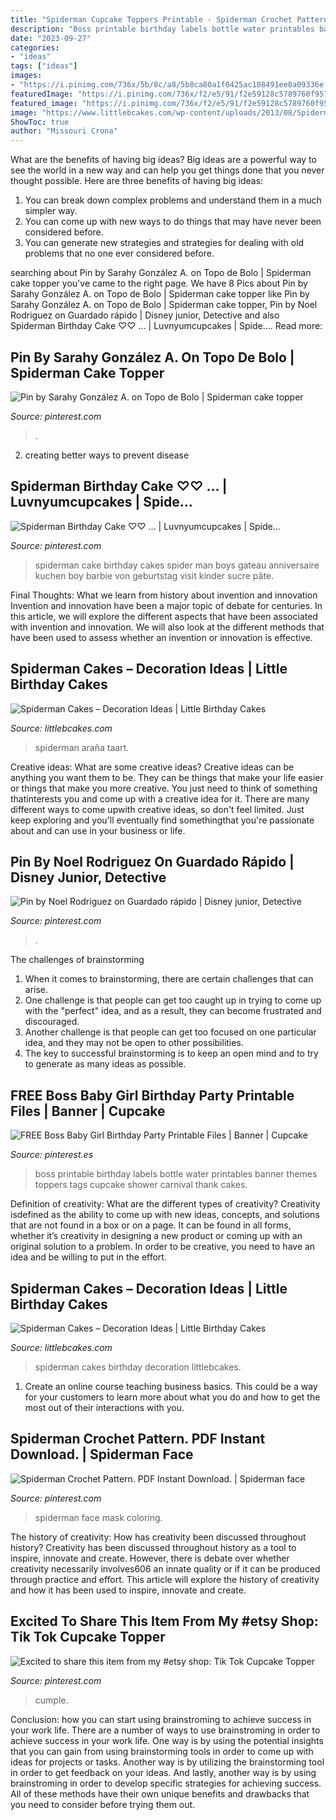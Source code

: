 ```yaml
---
title: "Spiderman Cupcake Toppers Printable - Spiderman Crochet Pattern. Pdf Instant Download."
description: "Boss printable birthday labels bottle water printables banner themes toppers tags cupcake shower carnival thank cakes"
date: "2023-09-27"
categories:
- "ideas"
tags: ["ideas"]
images:
- "https://i.pinimg.com/736x/5b/8c/a8/5b8ca80a1f0425ac108491ee8a09336e.jpg"
featuredImage: "https://i.pinimg.com/736x/f2/e5/91/f2e59128c5789760f957953247e98d60.jpg"
featured_image: "https://i.pinimg.com/736x/f2/e5/91/f2e59128c5789760f957953247e98d60.jpg"
image: "https://www.littlebcakes.com/wp-content/uploads/2013/08/Spiderman-Cakes-Images-768x1024.jpg"
ShowToc: true
author: "Missouri Crona"
---
```



What are the benefits of having big ideas?
Big ideas are a powerful way to see the world in a new way and can help you get things done that you never thought possible. Here are three benefits of having big ideas: 
1. You can break down complex problems and understand them in a much simpler way. 
2. You can come up with new ways to do things that may have never been considered before. 
3. You can generate new strategies and strategies for dealing with old problems that no one ever considered before.

	

		
searching about Pin by Sarahy González A. on Topo de Bolo | Spiderman cake topper you've came to the right page. We have 8 Pics about Pin by Sarahy González A. on Topo de Bolo | Spiderman cake topper like Pin by Sarahy González A. on Topo de Bolo | Spiderman cake topper, Pin by Noel Rodriguez on Guardado rápido | Disney junior, Detective and also Spiderman Birthday Cake ♡♡ … | Luvnyumcupcakes | Spide…. Read more:
		
    
## Pin By Sarahy González A. On Topo De Bolo | Spiderman Cake Topper

<img loading=lazy src="https://i.pinimg.com/736x/0b/35/77/0b357784adc2facb40ba12881834ed67.jpg" onerror="this.onerror=null;this.src='https://tse2.mm.bing.net/th?id=OIP.ts9sCYaE97j8aEemoTgBZgHaKk&amp;pid=15.1';" alt="Pin by Sarahy González A. on Topo de Bolo | Spiderman cake topper">

_Source: pinterest.com_

>. 

	

2. creating better ways to prevent disease 

    
## Spiderman Birthday Cake ♡♡ … | Luvnyumcupcakes | Spide…

<img loading=lazy src="https://i.pinimg.com/736x/39/b7/40/39b740138f71dcf10444f3de6da6b2de--spiderman-birthday-cake-spider-man-birthday.jpg?b=t" onerror="this.onerror=null;this.src='https://tse2.mm.bing.net/th?id=OIP.GP65YL8QBxKGGI7QFZj70gHaLH&amp;pid=15.1';" alt="Spiderman Birthday Cake ♡♡ … | Luvnyumcupcakes | Spide…">

_Source: pinterest.com_

>spiderman cake birthday cakes spider man boys gateau anniversaire kuchen boy barbie von geburtstag visit kinder sucre pâte. 

	

Final Thoughts: What we learn from history about invention and innovation
Invention and innovation have been a major topic of debate for centuries. In this article, we will explore the different aspects that have been associated with invention and innovation. We will also look at the different methods that have been used to assess whether an invention or innovation is effective.

    
## Spiderman Cakes – Decoration Ideas | Little Birthday Cakes

<img loading=lazy src="https://www.littlebcakes.com/wp-content/uploads/2013/08/Spiderman-Cakes-Images-768x1024.jpg" onerror="this.onerror=null;this.src='https://tse1.mm.bing.net/th?id=OIP.TOPlR1D8qo_mxUlSZKvBFwHaJ4&amp;pid=15.1';" alt="Spiderman Cakes – Decoration Ideas | Little Birthday Cakes">

_Source: littlebcakes.com_

>spiderman araña taart. 

	

Creative ideas: What are some creative ideas?
Creative ideas can be anything you want them to be. They can be things that make your life easier or things that make you more creative. You just need to think of something thatinterests you and come up with a creative idea for it. There are many different ways to come upwith creative ideas, so don't feel limited. Just keep exploring and you'll eventually find somethingthat you're passionate about and can use in your business or life.

    
## Pin By Noel Rodriguez On Guardado Rápido | Disney Junior, Detective

<img loading=lazy src="https://i.pinimg.com/736x/5b/8c/a8/5b8ca80a1f0425ac108491ee8a09336e.jpg" onerror="this.onerror=null;this.src='https://tse4.mm.bing.net/th?id=OIP.hH0vfGCQW1hOeJFNtndQSwHaKX&amp;pid=15.1';" alt="Pin by Noel Rodriguez on Guardado rápido | Disney junior, Detective">

_Source: pinterest.com_

>. 

	

The challenges of brainstorming
1. When it comes to brainstorming, there are certain challenges that can arise.
2. One challenge is that people can get too caught up in trying to come up with the "perfect" idea, and as a result, they can become frustrated and discouraged.
3. Another challenge is that people can get too focused on one particular idea, and they may not be open to other possibilities.
4. The key to successful brainstorming is to keep an open mind and to try to generate as many ideas as possible.

    
## FREE Boss Baby Girl Birthday Party Printable Files | Banner | Cupcake

<img loading=lazy src="https://i.pinimg.com/736x/c9/59/e6/c959e6f157e34c611eeb292e3eacafda.jpg" onerror="this.onerror=null;this.src='https://tse4.mm.bing.net/th?id=OIP.eUfOJgqxSeri039qar0UwQHaMC&amp;pid=15.1';" alt="FREE Boss Baby Girl Birthday Party Printable Files | Banner | Cupcake">

_Source: pinterest.es_

>boss printable birthday labels bottle water printables banner themes toppers tags cupcake shower carnival thank cakes. 

	

Definition of creativity: What are the different types of creativity?
Creativity isdefined as the ability to come up with new ideas, concepts, and solutions that are not found in a box or on a page. It can be found in all forms, whether it’s creativity in designing a new product or coming up with an original solution to a problem. In order to be creative, you need to have an idea and be willing to put in the effort.

    
## Spiderman Cakes – Decoration Ideas | Little Birthday Cakes

<img loading=lazy src="http://www.littlebcakes.com/wp-content/uploads/2013/08/Pictures-of-Spiderman-Cakes.jpg" onerror="this.onerror=null;this.src='https://tse4.mm.bing.net/th?id=OIP.w1-KdDkgOUPCm4KAwFB4_QHaFj&amp;pid=15.1';" alt="Spiderman Cakes – Decoration Ideas | Little Birthday Cakes">

_Source: littlebcakes.com_

>spiderman cakes birthday decoration littlebcakes. 

	

1) Create an online course teaching business basics. This could be a way for your customers to learn more about what you do and how to get the most out of their interactions with you.

    
## Spiderman Crochet Pattern. PDF Instant Download. | Spiderman Face

<img loading=lazy src="https://i.pinimg.com/736x/5d/41/87/5d418729d522b3b9c9224287bb50ba82--torta-spiderman-spiderman-face.jpg" onerror="this.onerror=null;this.src='https://tse4.mm.bing.net/th?id=OIP.INC81feycOu-8v0jhVFVlAHaKh&amp;pid=15.1';" alt="Spiderman Crochet Pattern. PDF Instant Download. | Spiderman face">

_Source: pinterest.com_

>spiderman face mask coloring. 

	

The history of creativity: How has creativity been discussed throughout history?
Creativity has been discussed throughout history as a tool to inspire, innovate and create. However, there is debate over whether creativity necessarily involves606
an innate quality or if it can be produced through practice and effort. This article will explore the history of creativity and how it has been used to inspire, innovate and create.

    
## Excited To Share This Item From My #etsy Shop: Tik Tok Cupcake Topper

<img loading=lazy src="https://i.pinimg.com/736x/f2/e5/91/f2e59128c5789760f957953247e98d60.jpg" onerror="this.onerror=null;this.src='https://tse1.mm.bing.net/th?id=OIP.b1F_W37j1KrVuqhveGHQTAHaJ3&amp;pid=15.1';" alt="Excited to share this item from my #etsy shop: Tik Tok Cupcake Topper">

_Source: pinterest.com_

>cumple. 

	

Conclusion: how you can start using brainstroming to achieve success in your work life.
There are a number of ways to use brainstroming in order to achieve success in your work life. One way is by using the potential insights that you can gain from using brainstorming tools in order to come up with ideas for projects or tasks. Another way is by utilizing the brainstorming tool in order to get feedback on your ideas. And lastly, another way is by using brainstroming in order to develop specific strategies for achieving success. All of these methods have their own unique benefits and drawbacks that you need to consider before trying them out.

